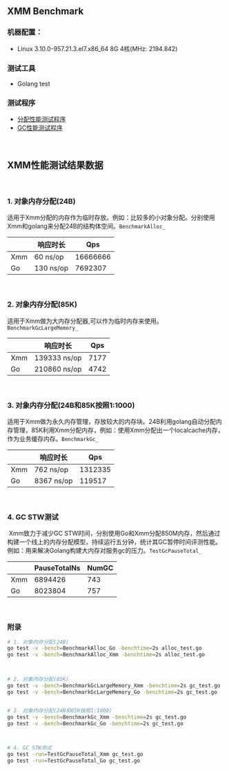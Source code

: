 
## XMM Benchmark

### 机器配置：

* Linux 3.10.0-957.21.3.el7.x86_64   		   8G    		   4核(MHz: 2194.842)

### 测试工具

* Golang test


### 测试程序

- [分配性能测试程序](https://github.com/heiyeluren/xmm/blob/benchmark-xmm/benchmark/alloc_test.go)
- [GC性能测试程序](https://github.com/heiyeluren/xmm/blob/benchmark-xmm/benchmark/gc_test.go)


<br />



## XMM性能测试结果数据

<br />

### 1. 对象内存分配(24B)

适用于Xmm分配的内存作为临时存放。例如：比较多的小对象分配。分别使用Xmm和golang来分配24B的结构体空间。`BenchmarkAlloc_`

|      | 响应时长  | Qps      |
| ---- | --------- | -------- |
| Xmm  | 60 ns/op  | 16666666 |
| Go   | 130 ns/op | 7692307  |


<br />


### 2. 对象内存分配(85K)

​    适用于Xmm做为大内存分配器,可以作为临时内存来使用。`BenchmarkGcLargeMemory_`

|      | 响应时长     | Qps  |
| ---- | ------------ | ---- |
| Xmm  | 139333 ns/op | 7177 |
| Go   | 210860 ns/op | 4742 |


<br />


### 3. 对象内存分配(24B和85K按照1:1000)

​    适用于Xmm做为永久内存管理，存放较大的内存块。24B利用golang自动分配内存管理，85K利用Xmm分配内存，例如：使用Xmm分配出一个localcache内存，作为业务缓存内存。`BenchmarkGc_`

|      | 响应时长   | Qps     |
| ---- | ---------- | ------- |
| Xmm  | 762 ns/op  | 1312335 |
| Go   | 8367 ns/op | 119517  |


<br />


### 4. GC STW测试

​    Xmm致力于减少GC STW时间，分别使用Go和Xmm分配850M内存，然后通过构建一个线上的内存分配模型，持续运行五分钟，统计其GC暂停时间评测性能。例如：用来解决Golang构建大内存对服务gc的压力。`TestGcPauseTotal_`

|      | PauseTotalNs | NumGC |
| ---- | ------------ | ----- |
| Xmm  | 6894426      | 743   |
| Go   | 8023804      | 757   |


<br />



### 附录

```sh
# 1. 对象内存分配(24B)
go test -v -bench=BenchmarkAlloc_Go -benchtime=2s alloc_test.go
go test -v -bench=BenchmarkAlloc_Xmm -benchtime=2s alloc_test.go



# 2. 对象内存分配(85K)
go test -v -bench=BenchmarkGcLargeMemory_Xmm -benchtime=2s gc_test.go
go test -v -bench=BenchmarkGcLargeMemory_Go -benchtime=2s gc_test.go


# 3. 对象内存分配(24B和85K按照1:1000)
go test -v -bench=BenchmarkGc_Xmm -benchtime=2s gc_test.go
go test -v -bench=BenchmarkGc_Go -benchtime=2s gc_test.go



# 4. GC STW测试
go test -run=TestGcPauseTotal_Xmm gc_test.go
go test -run=TestGcPauseTotal_Go gc_test.go
```



